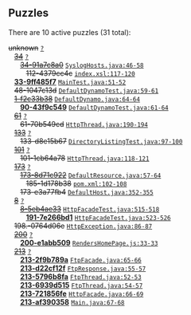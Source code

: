 ## Puzzles

There are 10 active puzzles (31 total):


<del>unknown</del> [`?`](../master/?)<br/>
&nbsp;&nbsp;&nbsp;[<del>34</del>](https://github.com/yegor256/s3auth/issues/34) [`?`](../master/?)<br/>
&nbsp;&nbsp;&nbsp;&nbsp;&nbsp;&nbsp;[<del>34-91a7c8a0</del>](https://github.com/yegor256/s3auth/issues/112) [`SyslogHosts.java:46-58`](../master/s3auth-hosts/src/main/java/com/s3auth/hosts/SyslogHosts.java#L46-L58)<br/>
&nbsp;&nbsp;&nbsp;&nbsp;&nbsp;&nbsp;&nbsp;&nbsp;&nbsp;<del>112-4379cc4c</del> [`index.xsl:117-120`](../master/s3auth-rest/src/main/webapp/xsl/index.xsl#L117-L120)<br/>
&nbsp;&nbsp;&nbsp;[**33-9ff485f7**](https://github.com/yegor256/s3auth/issues/95) [`MainTest.java:51-52`](../master/s3auth-relay/src/test/java/com/s3auth/relay/MainTest.java#L51-L52)<br/>
&nbsp;&nbsp;&nbsp;<del>48-1047c13d</del> [`DefaultDynamoTest.java:59-61`](../master/s3auth-hosts/src/test/java/com/s3auth/hosts/DefaultDynamoTest.java#L59-L61)<br/>
&nbsp;&nbsp;&nbsp;[<del>1-f2c33b38</del>](https://github.com/yegor256/s3auth/issues/90) [`DefaultDynamo.java:64-64`](../master/s3auth-hosts/src/main/java/com/s3auth/hosts/DefaultDynamo.java#L64-L64)<br/>
&nbsp;&nbsp;&nbsp;&nbsp;&nbsp;&nbsp;[**90-43f9c549**](https://github.com/yegor256/s3auth/issues/292) [`DefaultDynamoTest.java:61-64`](../master/s3auth-hosts/src/test/java/com/s3auth/hosts/DefaultDynamoTest.java#L61-L64)<br/>
&nbsp;&nbsp;&nbsp;[<del>61</del>](https://github.com/yegor256/s3auth/issues/61) [`?`](../master/?)<br/>
&nbsp;&nbsp;&nbsp;&nbsp;&nbsp;&nbsp;<del>61-70b549cd</del> [`HttpThread.java:190-194`](../master/s3auth-relay/src/main/java/com/s3auth/relay/HttpThread.java#L190-L194)<br/>
&nbsp;&nbsp;&nbsp;[<del>133</del>](https://github.com/yegor256/s3auth/issues/133) [`?`](../master/?)<br/>
&nbsp;&nbsp;&nbsp;&nbsp;&nbsp;&nbsp;<del>133-d8e15b67</del> [`DirectoryListingTest.java:97-100`](../master/s3auth-hosts/src/test/java/com/s3auth/hosts/DirectoryListingTest.java#L97-L100)<br/>
&nbsp;&nbsp;&nbsp;[<del>101</del>](https://github.com/yegor256/s3auth/issues/101) [`?`](../master/?)<br/>
&nbsp;&nbsp;&nbsp;&nbsp;&nbsp;&nbsp;<del>101-1cb64a78</del> [`HttpThread.java:118-121`](../master/s3auth-relay/src/main/java/com/s3auth/relay/HttpThread.java#L118-L121)<br/>
&nbsp;&nbsp;&nbsp;[<del>173</del>](https://github.com/yegor256/s3auth/issues/173) [`?`](../master/?)<br/>
&nbsp;&nbsp;&nbsp;&nbsp;&nbsp;&nbsp;[<del>173-8d71c922</del>](https://github.com/yegor256/s3auth/issues/185) [`DefaultResource.java:57-64`](../master/s3auth-hosts/src/main/java/com/s3auth/hosts/DefaultResource.java#L57-L64)<br/>
&nbsp;&nbsp;&nbsp;&nbsp;&nbsp;&nbsp;&nbsp;&nbsp;&nbsp;<del>185-1d178b38</del> [`pom.xml:102-108`](../master/s3auth-hosts/pom.xml#L102-L108)<br/>
&nbsp;&nbsp;&nbsp;&nbsp;&nbsp;&nbsp;<del>173-e3a77fb4</del> [`DefaultHost.java:352-355`](../master/s3auth-hosts/src/main/java/com/s3auth/hosts/DefaultHost.java#L352-L355)<br/>
&nbsp;&nbsp;&nbsp;[<del>8</del>](https://github.com/yegor256/s3auth/issues/8) [`?`](../master/?)<br/>
&nbsp;&nbsp;&nbsp;&nbsp;&nbsp;&nbsp;[<del>8-5eb4ae33</del>](https://github.com/yegor256/s3auth/issues/191) [`HttpFacadeTest.java:515-518`](../master/s3auth-relay/src/test/java/com/s3auth/relay/HttpFacadeTest.java#L515-L518)<br/>
&nbsp;&nbsp;&nbsp;&nbsp;&nbsp;&nbsp;&nbsp;&nbsp;&nbsp;[**191-7e266bd1**](https://github.com/yegor256/s3auth/issues/290) [`HttpFacadeTest.java:523-526`](../master/s3auth-relay/src/test/java/com/s3auth/relay/HttpFacadeTest.java#L523-L526)<br/>
&nbsp;&nbsp;&nbsp;<del>198.-0764d06e</del> [`HttpException.java:86-87`](../master/s3auth-relay/src/main/java/com/s3auth/relay/HttpException.java#L86-L87)<br/>
&nbsp;&nbsp;&nbsp;[<del>200</del>](https://github.com/yegor256/s3auth/issues/200) [`?`](../master/?)<br/>
&nbsp;&nbsp;&nbsp;&nbsp;&nbsp;&nbsp;[**200-e1abb509**](https://github.com/yegor256/s3auth/issues/253) [`RendersHomePage.js:33-33`](../master/s3auth-rest/src/test/casperjs/RendersHomePage.js#L33-L33)<br/>
&nbsp;&nbsp;&nbsp;[<del>213</del>](https://github.com/yegor256/s3auth/issues/213) [`?`](../master/?)<br/>
&nbsp;&nbsp;&nbsp;&nbsp;&nbsp;&nbsp;[**213-2f9b789a**](https://github.com/yegor256/s3auth/issues/289) [`FtpFacade.java:65-66`](../master/s3auth-relay/src/main/java/com/s3auth/relay/FtpFacade.java#L65-L66)<br/>
&nbsp;&nbsp;&nbsp;&nbsp;&nbsp;&nbsp;[**213-d22cf12f**](https://github.com/yegor256/s3auth/issues/284) [`FtpResponse.java:55-57`](../master/s3auth-relay/src/main/java/com/s3auth/relay/FtpResponse.java#L55-L57)<br/>
&nbsp;&nbsp;&nbsp;&nbsp;&nbsp;&nbsp;[**213-5796b8fa**](https://github.com/yegor256/s3auth/issues/288) [`FtpThread.java:52-53`](../master/s3auth-relay/src/main/java/com/s3auth/relay/FtpThread.java#L52-L53)<br/>
&nbsp;&nbsp;&nbsp;&nbsp;&nbsp;&nbsp;[**213-6939d515**](https://github.com/yegor256/s3auth/issues/287) [`FtpThread.java:54-57`](../master/s3auth-relay/src/main/java/com/s3auth/relay/FtpThread.java#L54-L57)<br/>
&nbsp;&nbsp;&nbsp;&nbsp;&nbsp;&nbsp;[**213-721856fe**](https://github.com/yegor256/s3auth/issues/286) [`HttpFacade.java:66-69`](../master/s3auth-relay/src/main/java/com/s3auth/relay/HttpFacade.java#L66-L69)<br/>
&nbsp;&nbsp;&nbsp;&nbsp;&nbsp;&nbsp;[**213-af390358**](https://github.com/yegor256/s3auth/issues/285) [`Main.java:67-68`](../master/s3auth-relay/src/main/java/com/s3auth/relay/Main.java#L67-L68)<br/>